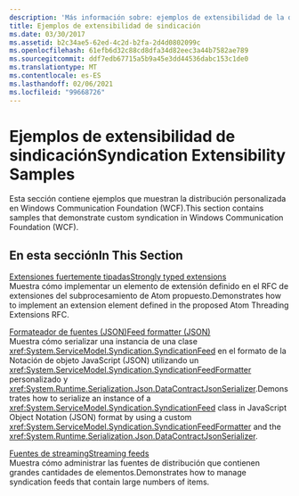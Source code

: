 ```yaml
---
description: 'Más información sobre: ejemplos de extensibilidad de la distribución'
title: Ejemplos de extensibilidad de sindicación
ms.date: 03/30/2017
ms.assetid: b2c34ae5-62ed-4c2d-b2fa-2d4d0802099c
ms.openlocfilehash: 61efb6d32c88cd8dfa34d82eec3a44b7582ae789
ms.sourcegitcommit: ddf7edb67715a5b9a45e3dd44536dabc153c1de0
ms.translationtype: MT
ms.contentlocale: es-ES
ms.lasthandoff: 02/06/2021
ms.locfileid: "99668726"
---
```

# <a name="syndication-extensibility-samples"></a><span data-ttu-id="4d6af-103">Ejemplos de extensibilidad de sindicación</span><span class="sxs-lookup"><span data-stu-id="4d6af-103">Syndication Extensibility Samples</span></span>

<span data-ttu-id="4d6af-104">Esta sección contiene ejemplos que muestran la distribución personalizada en Windows Communication Foundation (WCF).</span><span class="sxs-lookup"><span data-stu-id="4d6af-104">This section contains samples that demonstrate custom syndication in Windows Communication Foundation (WCF).</span></span>  
  
## <a name="in-this-section"></a><span data-ttu-id="4d6af-105">En esta sección</span><span class="sxs-lookup"><span data-stu-id="4d6af-105">In This Section</span></span>  

 [<span data-ttu-id="4d6af-106">Extensiones fuertemente tipadas</span><span class="sxs-lookup"><span data-stu-id="4d6af-106">Strongly typed extensions</span></span>](strongly-typed-extensions-sample.md)  
 <span data-ttu-id="4d6af-107">Muestra cómo implementar un elemento de extensión definido en el RFC de extensiones del subprocesamiento de Atom propuesto.</span><span class="sxs-lookup"><span data-stu-id="4d6af-107">Demonstrates how to implement an extension element defined in the proposed Atom Threading Extensions RFC.</span></span>  
  
 [<span data-ttu-id="4d6af-108">Formateador de fuentes (JSON)</span><span class="sxs-lookup"><span data-stu-id="4d6af-108">Feed formatter (JSON)</span></span>](feed-formatter-json.md)  
 <span data-ttu-id="4d6af-109">Muestra cómo serializar una instancia de una clase <xref:System.ServiceModel.Syndication.SyndicationFeed> en el formato de la Notación de objeto JavaScript (JSON) utilizando un <xref:System.ServiceModel.Syndication.SyndicationFeedFormatter> personalizado y <xref:System.Runtime.Serialization.Json.DataContractJsonSerializer>.</span><span class="sxs-lookup"><span data-stu-id="4d6af-109">Demonstrates how to serialize an instance of a <xref:System.ServiceModel.Syndication.SyndicationFeed> class in JavaScript Object Notation (JSON) format by using a custom <xref:System.ServiceModel.Syndication.SyndicationFeedFormatter> and the <xref:System.Runtime.Serialization.Json.DataContractJsonSerializer>.</span></span>  
  
 [<span data-ttu-id="4d6af-110">Fuentes de streaming</span><span class="sxs-lookup"><span data-stu-id="4d6af-110">Streaming feeds</span></span>](streaming-feeds-sample.md)  
 <span data-ttu-id="4d6af-111">Muestra cómo administrar las fuentes de distribución que contienen grandes cantidades de elementos.</span><span class="sxs-lookup"><span data-stu-id="4d6af-111">Demonstrates how to manage syndication feeds that contain large numbers of items.</span></span>
